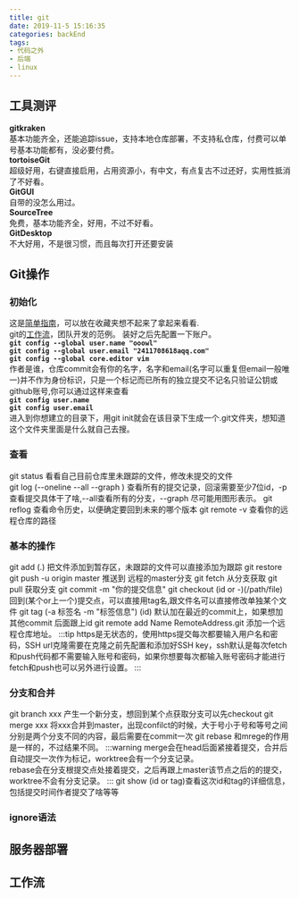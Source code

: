 ```yaml
---
title: git
date: 2019-11-5 15:16:35
categories: backEnd
tags:
- 代码之外
- 后端
- linux
---
```

## 工具测评
**gitkraken**  
基本功能齐全，还能追踪issue，支持本地仓库部署，不支持私仓库，付费可以单号基本功能都有，没必要付费。  
**tortoiseGit**  
超级好用，右键直接启用，占用资源小，有中文，有点复古不过还好，实用性抵消了不好看。  
**GitGUI**  
自带的没怎么用过。  
**SourceTree**  
免费，基本功能齐全，好用，不过不好看。  
**GitDesktop**  
不大好用，不是很习惯，而且每次打开还要安装  
## Git操作
### 初始化
这是<a href="https://rogerdudler.github.io/git-guide/index.zh.html">简单指南</a>，可以放在收藏夹想不起来了拿起来看看.  
git的<a href="https://mp.weixin.qq.com/s?src=11&timestamp=1573019956&ver=1957&signature=9yr-go0D6Rd9S1BhlQjlIHpIwVDRvoDp2-mOQxtSUxhwlroJBP2rAN-pqEeUcdp4TfuRwbNh9ogCZ8jsHOniwvuwbI1zt4n5uk*Byc9LEOzR6nmXwK8RlHmI-6IljzKk&new=1">工作流</a>，团队开发的范例。
装好之后先配置一下账户。  
**`git config --global user.name "ooowl" `**  
**`git config --global user.email "2411708618aqq.com"`**  
**`git config --global core.editor vim`**  
作者是谁，仓库commit会有你的名字，名字和email(名字可以重复但email一般唯一)并不作为身份标识，只是一个标记而已所有的独立提交不记名只验证公钥或github账号,你可以通过这样来查看  
**`git config user.name `**  
**`git config user.email`**  
进入到你想建立的目录下，用git init就会在该目录下生成一个.git文件夹，想知道这个文件夹里面是什么就自己去搜。  
### 查看
git status 看看自己目前仓库里未跟踪的文件，修改未提交的文件  
git log (--oneline --all --graph ) 查看所有的提交记录，回滚需要至少7位id，-p查看提交具体干了啥,--all查看所有的分支，--graph 尽可能用图形表示。
git reflog 查看命令历史，以便确定要回到未来的哪个版本
git remote -v 查看你的远程仓库的路径
### 基本的操作
git add (.) 把文件添加到暂存区，未跟踪的文件可以直接添加为跟踪
git restore 
git push -u origin master 推送到 远程的master分支
git fetch 从分支获取
git pull 获取分支
git commit -m "你的提交信息"
git checkout (id or -)(/path/file) 回到(某个or上一个)提交点，可以直接用tag名,跟文件名可以直接修改单独某个文件
git tag (-a 标签名 -m "标签信息") (id) 默认加在最近的commit上，如果想加其他commit 后面跟上id
git remote add Name RemoteAddress.git 添加一个远程仓库地址。
:::tip
https是无状态的，使用https提交每次都要输入用户名和密码，SSH url克隆需要在克隆之前先配置和添加好SSH key，ssh默认是每次fetch和push代码都不需要输入账号和密码，如果你想要每次都输入账号密码才能进行fetch和push也可以另外进行设置。
:::

### 分支和合并
git branch xxx  产生一个新分支，想回到某个点获取分支可以先checkout
git merge  xxx 将xxx合并到master，出现confilct的时候，大于号小于号和等号之间分别是两个分支不同的内容，最后需要在commit一次
git rebase 和mrege的作用是一样的，不过结果不同。
:::warning
merge会在head后面紧接着提交，合并后自动提交一次作为标记，worktree会有一个分支记录。  
rebase会在分支根提交点处接着提交，之后再跟上master该节点之后的的提交，worktree不会有分支记录。
:::
git show (id or tag)查看这次id和tag的详细信息，包括提交时间作者提交了啥等等
### ignore语法

## 服务器部署
## 工作流





